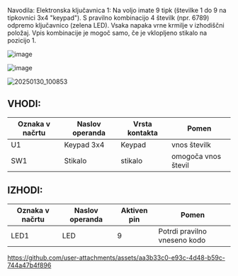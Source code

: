 Navodila: Elektronska ključavnica 1: Na voljo imate 9 tipk (številke 1 do 9 na tipkovnici 3x4 "keypad"). S pravilno kombinacijo 4 številk (npr. 6789) odpremo ključavnico (zelena LED). Vsaka napaka vrne krmilje v izhodiščni položaj. Vpis kombinacije je mogoč samo, če je vklopljeno stikalo na pozicijo 1.

![image](https://github.com/user-attachments/assets/8f36490f-21ab-451f-8f55-08405f0daa63)

![image](https://github.com/user-attachments/assets/a0f9a91d-16ba-44cf-bd03-f1f794378c98)

![20250130_100853](https://github.com/user-attachments/assets/60227aaf-215d-4c14-9ab0-0d5c0ff8b692)

## VHODI:

| Oznaka v načrtu | Naslov operanda | Vrsta kontakta     | Pomen                                  |
|-----------------|----------------|--------------------|----------------------------------------|
| U1             | Keypad 3x4      | Keypad            | vnos številk|
| SW1            | Stikalo         | stikalo  | omogoča vnos števil      |

## IZHODI:

| Oznaka v načrtu | Naslov operanda | Aktiven pin | Pomen                         |
|-----------------|----------------|-------------|-------------------------------|
| LED1           | LED            | 9           | Potrdi pravilno vneseno kodo |




https://github.com/user-attachments/assets/aa3b33c0-e93c-4d48-b59c-744a47b4f896

